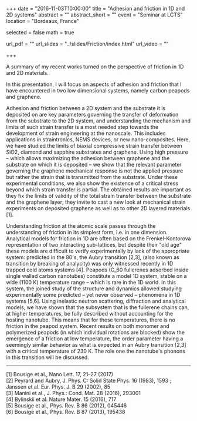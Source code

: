 +++
date = "2016-11-03T10:00:00"
title = "Adhesion and friction in 1D and 2D systems"
abstract = ""
abstract_short = ""
event = "Seminar at LCTS"
location = "Bordeaux, France"

selected = false
math = true

url_pdf = ""
url_slides = "../slides/Friction/index.html"
url_video = ""

+++

A summary of my recent works turned on the perspective of friction in 1D and 2D materials.

In this presentation, I will focus on aspects of adhesion and friction that I have encountered in two low dimensional systems, namely carbon peapods and graphene.

Adhesion and friction between a 2D system and the substrate it is deposited on are key parameters governing the transfer of deformation from the substrate to the 2D system, and understanding the mechanism and limits of such strain transfer is a most needed step towards the development of strain engineering at the nanoscale. This includes applications in straintronics, NEMS devices, or new nano-composites. Here, we have studied the limits of biaxial compressive strain transfer between SiO2, diamond and sapphire substrates and graphene. Using high pressure – which allows maximizing the adhesion between graphene and the substrate on which it is deposited – we show that the relevant parameter governing the graphene mechanical response is not the applied pressure but rather the strain that is transmitted from the substrate. Under these experimental conditions, we also show the existence of a critical stress beyond which strain transfer is partial. The obtained results are important as they fix the limits of validity of the total strain transfer between the substrate and the graphene layer; they invite to cast a new look at mechanical strain experiments on deposited graphene as well as to other 2D layered materials [1]. 

Understanding friction at the atomic scale passes through the understanding of friction in its simplest form, i.e. in one dimension. Analytical models for friction in 1D are often based on the Frenkel-Kontorova representation of two interacting sub-lattices, but despite their "old age" these models are difficult to verify experimentally by lack of the appropriate system: predicted in the 80's, the Aubry transition [2,3], (also known as transition by breaking of analycity) was only witnessed recently in 1D trapped cold atoms systems [4]. 
Peapods (C$\_{60}$ fullerenes adsorbed inside single walled carbon nanotubes) constitute a model 1D system, stable on a wide (1100 K) temperature range – which is rare in the 1D world. In this system, the joined study of the structure and dynamics allowed studying experimentally some predicted – yet never observed – phenomena in 1D systems [5,6]. Using inelastic neutron scattering, diffraction and analytical models, we have shown that the subsystem that is the fullerene chains can, at higher temperatures, be fully described without accounting for the hosting nanotube. This means that for these temperatures, there is no friction in the peapod system. Recent results on both monomer and polymerized peapods (in which individual rotations are blocked) show the emergence of a friction at low temperature, the order parameter having a seemingly similar behavior as what is expected in an Aubry transition [2,3] with a critical temperature of 230 K. The role one the nanotube's phonons in this transition will be discussed.




---

[1] Bousige et al., Nano Lett. 17, 21–27 (2017)  
[2] Peyrard and Aubry, J. Phys. C: Solid State Phys. 16 (1983), 1593 ; Janssen et al. Eur. Phys. J. B 29 (2002), 85  
[3] Manini et al., J. Phys.: Cond. Mat. 28 (2016), 293001  
[4] Bylinskii et al. Nature Mater. 15 (2016), 717  
[5] Bousige et al., Phys. Rev. B 86 (2012), 045446  
[6] Bousige et al., Phys. Rev. B 87 (2013), 195438  
